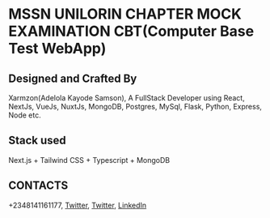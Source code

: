 # MSSN UNILORIN CHAPTER MOCK EXAMINATION CBT(Computer Base Test WebApp)

## Designed and Crafted By

Xarmzon(Adelola Kayode Samson), A FullStack Developer using React, NextJs, VueJs, NuxtJs, MongoDB, Postgres, MySql, Flask, Python, Express, Node etc.

## Stack used

Next.js + Tailwind CSS + Typescript + MongoDB

## CONTACTS

+2348141161177, [Twitter](https://www.twitter.com/xarmzon), [Twitter](https://www.twiter.com/rastacl), [LinkedIn](https://www.linkedin.com/in/rastaxarm)
